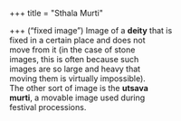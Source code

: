 +++
title = "Sthala Murti"

+++
(“fixed image”) Image of a **deity** that is  
fixed in a certain place and does not  
move from it (in the case of stone  
images, this is often because such  
images are so large and heavy that  
moving them is virtually impossible).  
The other sort of image is the **utsava**  
**murti**, a movable image used during  
festival processions.